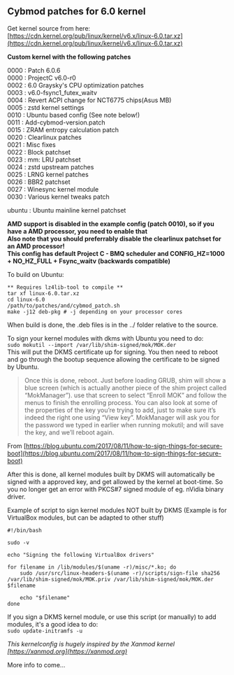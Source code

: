 ## Cybmod patches for 6.0 kernel  

Get kernel source from here: [https://cdn.kernel.org/pub/linux/kernel/v6.x/linux-6.0.tar.xz](https://cdn.kernel.org/pub/linux/kernel/v6.x/linux-6.0.tar.xz)  

**Custom kernel with the following patches**  

0000 : Patch 6.0.6  
0000 : ProjectC v6.0-r0  
0002 : 6.0 Graysky's CPU optimization patches  
0003 : v6.0-fsync1_futex_waitv  
0004 : Revert ACPI change for NCT6775 chips(Asus MB)  
0005 : zstd kernel settings  
0010 : Ubuntu based config (See note below!)  
0011 : Add-cybmod-version.patch  
0015 : ZRAM entropy calculation patch  
0020 : Clearlinux patches  
0021 : Misc fixes  
0022 : Block patchset  
0023 : mm: LRU patchset  
0024 : zstd upstream patches  
0025 : LRNG kernel patches  
0026 : BBR2 patchset  
0027 : Winesync kernel module  
0030 : Various kernel tweaks patch  

ubuntu : Ubuntu mainline kernel patchset  

**AMD support is disabled in the example config (patch 0010), so if you have a AMD processor, you need to enable that**  
**Also note that you should preferrably disable the clearlinux patchset for an AMD processor!**  
**This config has default Project C - BMQ scheduler and CONFIG_HZ=1000 + NO_HZ_FULL + Fsync_waitv (backwards compatible)**  

To build on Ubuntu:  
```
** Requires lz4lib-tool to compile **
tar xf linux-6.0.tar.xz    
cd linux-6.0  
/path/to/patches/and/cybmod_patch.sh  
make -j12 deb-pkg # -j depending on your processor cores  
```
When build is done, the .deb files is in the ../ folder relative to the source.  

To sign your kernel modules with dkms with Ubuntu you need to do:  
`sudo mokutil --import /var/lib/shim-signed/mok/MOK.der`  
This will put the DKMS certificate up for signing. You then need to reboot and go through the bootup sequence allowing the certificate to be signed by Ubuntu.  

>Once this is done, reboot. Just before loading GRUB, shim will show a blue screen (which is actually another piece of the shim project called “MokManager”). use that screen to select “Enroll MOK” and follow the menus to finish the enrolling process. You can also look at some of the properties of the key you’re trying to add, just to make sure it’s indeed the right one using “View key”. MokManager will ask you for the password we typed in earlier when running mokutil; and will save the key, and we’ll reboot again.  

From [https://blog.ubuntu.com/2017/08/11/how-to-sign-things-for-secure-boot](https://blog.ubuntu.com/2017/08/11/how-to-sign-things-for-secure-boot)  

After this is done, all kernel modules built by DKMS will automatically be signed with a approved key, and get allowed by the kernel at boot-time. So you no longer get an error with PKCS#7 signed module of eg. nVidia binary driver.  

Example of script to sign kernel modules NOT built by DKMS (Example is for VirtualBox modules, but can be adapted to other stuff)  
```
#!/bin/bash

sudo -v

echo "Signing the following VirtualBox drivers"

for filename in /lib/modules/$(uname -r)/misc/*.ko; do
	sudo /usr/src/linux-headers-$(uname -r)/scripts/sign-file sha256 /var/lib/shim-signed/mok/MOK.priv /var/lib/shim-signed/mok/MOK.der $filename

	echo "$filename"
done
```
If you sign a DKMS kernel module, or use this script (or manually) to add modules, it's a good idea to do:  
`sudo update-initramfs -u`  

_This kernelconfig is hugely inspired by the Xanmod kernel [https://xanmod.org](https://xanmod.org)_  

More info to come...  
